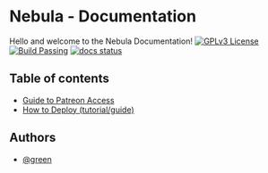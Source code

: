 
# Nebula - Documentation

Hello and welcome to the Nebula Documentation!
[![GPLv3 License](https://img.shields.io/badge/License-GPL%20v3-yellow.svg)](https://opensource.org/licenses/)
[![Build Passing](https://img.shields.io/badge/build-passing-brightgreen)]()
[![docs status]( https://img.shields.io/badge/docs-20%25%20complete-yellow)]()


## Table of contents
 - [Guide to Patreon Access](https://git.holy.how/Nebula/NebulaOfficial/docs/guides/PATREON.md)
 - [How to Deploy (tutorial/guide)](https://git.holy.how/Nebula/NebulaOfficial/docs/guides/deploy.md)
 
## Authors

- [@green](https://www.git.holy.how/green)

